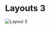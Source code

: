 # Layouts 3

![Layout 3](https://github.com/rodmat95/Layouts/assets/124494629/602edf43-3b8d-4561-a4cd-53f6470a05ad)
